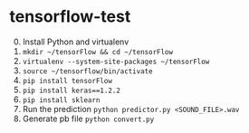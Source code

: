 # tensorflow-test

0. Install Python and virtualenv
1. `mkdir ~/tensorFlow && cd ~/tensorFlow`
2. `virtualenv --system-site-packages ~/tensorFlow`
3. `source ~/tensorflow/bin/activate`
4. `pip install tensorFlow`
5. `pip install keras==1.2.2`
6. `pip install sklearn`
7. Run the prediction `python predictor.py <SOUND_FILE>.wav`
8. Generate pb file `python convert.py`
